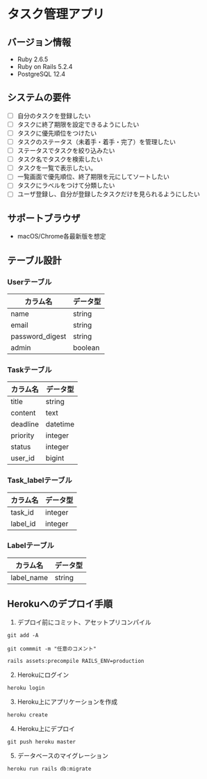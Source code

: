 # タスク管理アプリ

## バージョン情報
- Ruby 2.6.5
- Ruby on Rails 5.2.4
- PostgreSQL 12.4

## システムの要件
- [ ] 自分のタスクを登録したい
- [ ] タスクに終了期限を設定できるようにしたい
- [ ] タスクに優先順位をつけたい
- [ ] タスクのステータス（未着手・着手・完了）を管理したい
- [ ] ステータスでタスクを絞り込みたい
- [ ] タスク名でタスクを検索したい
- [ ] タスクを一覧で表示したい。
- [ ] 一覧画面で優先順位、終了期限を元にしてソートしたい
- [ ] タスクにラベルをつけて分類したい
- [ ] ユーザ登録し、自分が登録したタスクだけを見られるようにしたい

## サポートブラウザ
- macOS/Chrome各最新版を想定

## テーブル設計
### Userテーブル
|カラム名|データ型|
---|---
|name|string|
|email|string|
|password_digest|string|
|admin|boolean|

### Taskテーブル
|カラム名|データ型|
---|---
|title|string|
|content|text|
|deadline|datetime|
|priority|integer|
|status|integer|
|user_id|bigint|

### Task_labelテーブル
|カラム名|データ型|
---|---
|task_id|integer|
|label_id|integer|

### Labelテーブル
|カラム名|データ型|
---|---
|label_name|string|

## Herokuへのデプロイ手順
1. デプロイ前にコミット、アセットプリコンパイル

`git add -A`

`git commmit -m "任意のコメント"`

`rails assets:precompile RAILS_ENV=production`

2. Herokuにログイン

`heroku login`

3. Heroku上にアプリケーションを作成

`heroku create`

4. Heroku上にデプロイ

`git push heroku master`

5. データベースのマイグレーション

`heroku run rails db:migrate`
